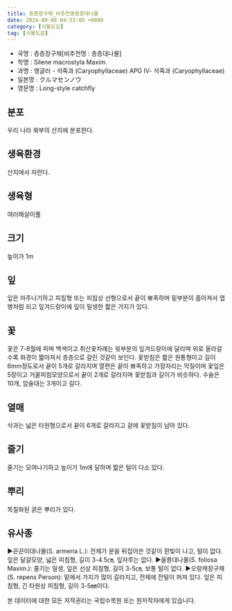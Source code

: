```yaml
---
title: 층층장구채_비추천명층층대나물
date: 2024-09-08 04:33:05 +0800
category: [식물도감]
tag: [식물도감]
---
```




- 국명 : 층층장구채[비추천명 : 층층대나물]
- 학명 : Silene macrostyla Maxim.
- 과명 : 앵글러 - 석죽과 (Caryophyllaceae) APG Ⅳ- 석죽과 (Caryophyllaceae)
- 일본명 : クルマセンノウ
- 영문명 : Long-style catchfly


## 분포
우리 나라 북부의 산지에 분포한다.
## 생육환경
산지에서 자란다.
## 생육형
여러해살이풀 
## 크기
높이가 1m
## 잎
잎은 마주나기하고 피침형 또는 피침상 선형으로서 끝이 뾰족하며 밑부분이 좁아져서 엽병처럼 되고 잎겨드랑이에 잎이 밀생한 짧은 가지가 있다.
## 꽃
꽃은 7-8월에 피며 백색이고 취산꽃차례는 윗부분의 잎겨드랑이에 달리며 위로 올라갈수록 화경이 짧아져서 층층으로 갈린 것같이 보인다. 꽃받침은 짧은 원통형이고 길이 6mm정도로서 끝이 5개로 갈라지며 열편은 끝이 뾰족하고 가장자리는 막질이며 꽃잎은 5장이고 거꿀피침모양으로서 끝이 2개로 갈라지며 꽃받침과 길이가 비슷하다. 수술은 10개, 암술대는 3개이고 길다.
## 열매
삭과는 넓은 타원형으로서 끝이 6개로 갈라지고 겉에 꽃받침이 남아 있다.
## 줄기
줄기는 모여나기하고 높이가 1m에 달하며 짧은 털이 다소 있다.
## 뿌리
목질화된 굵은 뿌리가 있다.
## 유사종
▶끈끈이대나물(S. armeria L.): 전체가 분을 뒤집어쓴 것같이 흰빛이 나고, 털이 없다. 잎은 달걀모양, 넓은 피침형, 길이 3-4.5㎝, 잎자루는 없다.▶울릉대나물(S. foliosa Maxim.): 줄기는 밀생, 잎은 선상 피침형, 길이 3-5㎝, 보통 털이 없다.▶오랑캐장구채(S. repens Person): 밑에서 가지가 많이 갈라지고, 전체에 잔털이 퍼져 있다. 잎은 피침형, 긴 타원상 피침형, 길이 3-5㎜이다.






본 데이터에 대한 모든 저작권리는 국립수목원 또는 원저작자에게 있습니다.
